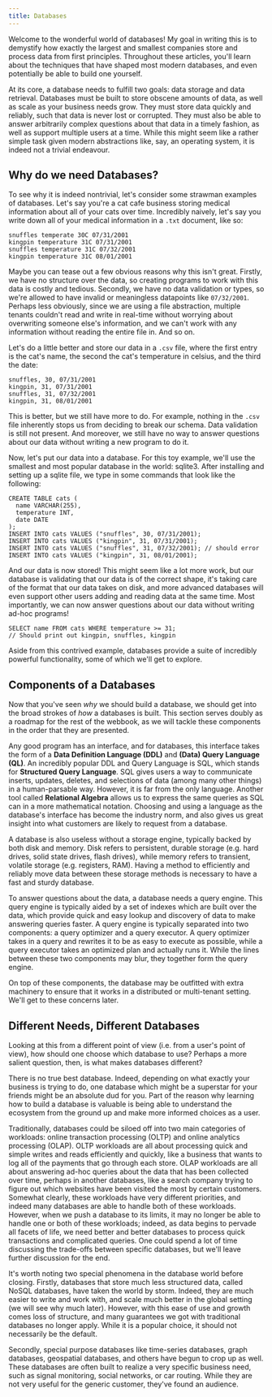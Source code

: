 ```yaml
---
title: Databases
---
```


Welcome to the wonderful world of databases! My goal in writing this is to demystify how exactly the largest and smallest companies store and process data from first principles. Throughout these articles, you'll learn about the techniques that have shaped most modern databases, and even potentially be able to build one yourself.

At its core, a database needs to fulfill two goals: data storage and data retrieval. Databases must be built to store obscene amounts of data, as well as scale as your business needs grow. They must store data quickly and reliably, such that data is never lost or corrupted. They must also be able to answer arbitrarily complex questions about that data in a timely fashion, as well as support multiple users at a time. While this might seem like a rather simple task given modern abstractions like, say, an operating system, it is indeed not a trivial endeavour.

## Why do we need Databases?

To see why it is indeed nontrivial, let's consider some strawman examples of databases. Let's say you're a cat cafe business storing medical information about all of your cats over time. Incredibly naively, let's say you write down all of your medical information in a `.txt` document, like so:

```
snuffles temperate 30C 07/31/2001
kingpin temperature 31C 07/31/2001
snuffles temperature 31C 07/32/2001
kingpin temperature 31C 08/01/2001
```

Maybe you can tease out a few obvious reasons why this isn't great. Firstly, we have no structure over the data, so creating programs to work with this data is costly and tedious. Secondly, we have no data validation or types, so we're allowed to have invalid or meaningless datapoints like `07/32/2001`. Perhaps less obviously, since we are using a file abstraction, multiple tenants couldn't read and write in real-time without worrying about overwriting someone else's information, and we can't work with any information without reading the entire file in. And so on.

Let's do a little better and store our data in a `.csv` file, where the first entry is the cat's name, the second the cat's temperature in celsius, and the third the date:

```
snuffles, 30, 07/31/2001
kingpin, 31, 07/31/2001
snuffles, 31, 07/32/2001
kingpin, 31, 08/01/2001
```

This is better, but we still have more to do. For example, nothing in the `.csv` file inherently stops us from deciding to break our schema. Data validation is still not present. And moreover, we still have no way to answer questions about our data without writing a new program to do it.

Now, let's put our data into a database. For this toy example, we'll use the smallest and most popular database in the world: sqlite3. After installing and setting up a sqlite file, we type in some commands that look like the following:

```sqlite3
CREATE TABLE cats (
  name VARCHAR(255),
  temperature INT,
  date DATE
);
INSERT INTO cats VALUES ("snuffles", 30, 07/31/2001);
INSERT INTO cats VALUES ("kingpin", 31, 07/31/2001);
INSERT INTO cats VALUES ("snuffles", 31, 07/32/2001); // should error
INSERT INTO cats VALUES ("kingpin", 31, 08/01/2001);
```

And our data is now stored! This might seem like a lot more work, but our database is validating that our data is of the correct shape, it's taking care of the format that our data takes on disk, and more advanced databases will even support other users adding and reading data at the same time. Most importantly, we can now answer questions about our data without writing ad-hoc programs!

```sqlite3
SELECT name FROM cats WHERE temperature >= 31;
// Should print out kingpin, snuffles, kingpin
```

Aside from this contrived example, databases provide a suite of incredibly powerful functionality, some of which we'll get to explore.

## Components of a Databases

Now that you've seen _why_ we should build a database, we should get into the broad strokes of _how_ a databases is built. This section serves doubly as a roadmap for the rest of the webbook, as we will tackle these components in the order that they are presented.

Any good program has an interface, and for databases, this interface takes the form of a **Data Definition Language (DDL)** and **(Data) Query Language (QL)**. An incredibly popular DDL and Query Language is SQL, which stands for **Structured Query Language**. SQL gives users a way to communicate inserts, updates, deletes, and selections of data (among many other things) in a human-parsable way. However, it is far from the only language. Another tool called **Relational Algebra** allows us to express the same queries as SQL can in a more mathematical notation. Choosing and using a language as the database's interface has become the industry norm, and also gives us great insight into what customers are likely to request from a database.

A database is also useless without a storage engine, typically backed by both disk and memory. Disk refers to persistent, durable storage (e.g. hard drives, solid state drives, flash drives), while memory refers to transient, volatile storage (e.g. registers, RAM). Having a method to efficiently and reliably move data between these storage methods is necessary to have a fast and sturdy database.

To answer questions about the data, a database needs a query engine. This query engine is typically aided by a set of indexes which are built over the data, which provide quick and easy lookup and discovery of data to make answering queries faster. A query engine is typically separated into two components: a query optimizer and a query executor. A query optimizer takes in a query and rewrites it to be as easy to execute as possible, while a query executor takes an optimized plan and actually runs it. While the lines between these two components may blur, they together form the query engine.

On top of these components, the database may be outfitted with extra machinery to ensure that it works in a distributed or multi-tenant setting. We'll get to these concerns later.

<!-- TODO: Diagram of a database -->

## Different Needs, Different Databases

Looking at this from a different point of view (i.e. from a user's point of view), how should one choose which database to use? Perhaps a more salient question, then, is what makes databases different?

There is no true best database. Indeed, depending on what exactly your business is trying to do, one database which might be a superstar for your friends might be an absolute dud for you. Part of the reason why learning how to build a database is valuable is being able to understand the ecosystem from the ground up and make more informed choices as a user.

Traditionally, databases could be siloed off into two main categories of workloads: online transaction processing (OLTP) and online analytics processing (OLAP). OLTP workloads are all about processing quick and simple writes and reads efficiently and quickly, like a business that wants to log all of the payments that go through each store. OLAP workloads are all about answering ad-hoc queries about the data that has been collected over time, perhaps in another databases, like a search company trying to figure out which websites have been visited the most by certain customers. Somewhat clearly, these workloads have very different priorities, and indeed many databases are able to handle both of these workloads. However, when we push a database to its limits, it may no longer be able to handle one or both of these workloads; indeed, as data begins to pervade all facets of life, we need better and better databases to process quick transactions and complicated queries. One could spend a lot of time discussing the trade-offs between specific databases, but we'll leave further discussion for the end.

It's worth noting two special phenomena in the database world before closing. Firstly, databases that store much less structured data, called NoSQL databases, have taken the world by storm. Indeed, they are much easier to write and work with, and scale much better in the global setting (we will see why much later). However, with this ease of use and growth comes loss of structure, and many guarantees we got with traditional databases no longer apply. While it is a popular choice, it should not necessarily be the default.

Secondly, special purpose databases like time-series databases, graph databases, geospatial databases, and others have begun to crop up as well. These databases are often built to realize a very specific business need, such as signal monitoring, social networks, or car routing. While they are not very useful for the generic customer, they've found an audience.

